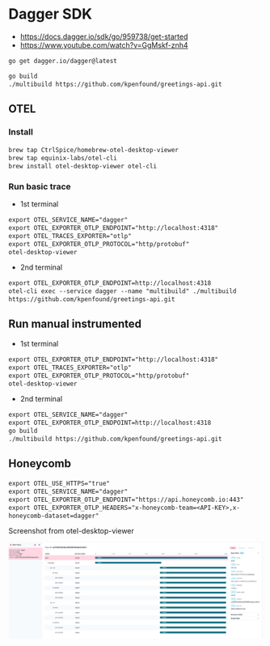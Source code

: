# Dagger SDK

- https://docs.dagger.io/sdk/go/959738/get-started
- https://www.youtube.com/watch?v=GgMskf-znh4

```
go get dagger.io/dagger@latest
```

```
go build
./multibuild https://github.com/kpenfound/greetings-api.git
```


## OTEL

### Install

```
brew tap CtrlSpice/homebrew-otel-desktop-viewer
brew tap equinix-labs/otel-cli
brew install otel-desktop-viewer otel-cli
```

### Run basic trace

- 1st terminal

```
export OTEL_SERVICE_NAME="dagger"
export OTEL_EXPORTER_OTLP_ENDPOINT="http://localhost:4318"
export OTEL_TRACES_EXPORTER="otlp"
export OTEL_EXPORTER_OTLP_PROTOCOL="http/protobuf"
otel-desktop-viewer
```

- 2nd terminal

```
export OTEL_EXPORTER_OTLP_ENDPOINT=http://localhost:4318
otel-cli exec --service dagger --name "multibuild" ./multibuild https://github.com/kpenfound/greetings-api.git
```


## Run manual instrumented 

- 1st terminal

```
export OTEL_EXPORTER_OTLP_ENDPOINT="http://localhost:4318"
export OTEL_TRACES_EXPORTER="otlp"
export OTEL_EXPORTER_OTLP_PROTOCOL="http/protobuf"
otel-desktop-viewer
```

- 2nd terminal

```
export OTEL_SERVICE_NAME="dagger"
export OTEL_EXPORTER_OTLP_ENDPOINT=http://localhost:4318
go build
./multibuild https://github.com/kpenfound/greetings-api.git
```


## Honeycomb

```
export OTEL_USE_HTTPS="true"
export OTEL_SERVICE_NAME="dagger"
export OTEL_EXPORTER_OTLP_ENDPOINT="https://api.honeycomb.io:443"
export OTEL_EXPORTER_OTLP_HEADERS="x-honeycomb-team=<API-KEY>,x-honeycomb-dataset=dagger"
```

Screenshot from otel-desktop-viewer

![](traces.png)
